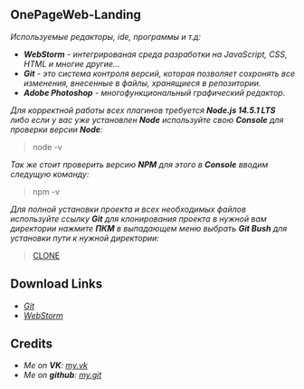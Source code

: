 **__OnePageWeb-Landing__**
---
*Используемые редакторы, ide, программы и т.д:*
* *__WebStorm__ - интегрированая среда разработки на JavaScript, CSS, HTML и многие другие...*
* *__Git__ - это система контроля версий, которая позволяет сохронять все изменения, внесенные в файлы, хранящиеся в репозитории.*
* *__Adobe Photoshop__ - многофункциональный графический редактор.*

*Для корректной работы всех плагинов требуется __Node.js 14.5.1 LTS__ либо если у вас уже установлен __Node__ используйте свою __Console__ для проверки версии __Node__:*
> node -v

*Так же стоит проверить версию __NPM__ для этого в __Console__ вводим следущую команду:* 
> npm -v 

*Для полной установки проекта и всех необходимых файлов используйте ссылку __Git__ для клонирования проекта в нужной вам директории нажмите __ПКМ__ в выпадающем меню выбрать __Git Bush__ для установки пути к нужной директории:*
> [CLONE](https://github.com/nevermore-base/OnePageWeb-landing.git)

**__Download Links__**
---
* *[Git](https://git-scm.com/downloads)*
* *[WebStorm](https://www.jetbrains.com/ru-ru/webstorm/download/#section=windows)*

**__Credits__**
---
* *Me on __VK__: [my.vk](https://vk.com/brazzz3rs)*
* *Me on __github__: [my.git](https://github.com/nevermore-base)*
         
